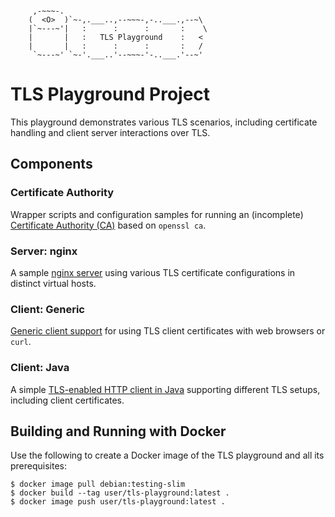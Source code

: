 ```

     ,-~~~-.
    (  <O>  )`~-,.___..,--~~~-,-..___.,--~\
    |`~---~'|   :      :      :       :    \
    |       |   :   TLS Playground    :   <
    |       |   :      :      :       :   /
     `~---~' `~-'.___..'--~~~-'-..___.'--~'

```



# TLS Playground Project

This playground demonstrates various TLS scenarios, including certificate handling and client server interactions over TLS.



## Components

### Certificate Authority

Wrapper scripts and configuration samples for running an (incomplete) [Certificate Authority (CA)](ca/) based on `openssl ca`.

### Server: nginx

A sample [nginx server](server-nginx/) using various TLS certificate configurations in distinct virtual hosts.

### Client: Generic

[Generic client support](client-generic/) for using TLS client certificates with web browsers or `curl`.

### Client: Java

A simple [TLS-enabled HTTP client in Java](client-java/) supporting different TLS setups, including client certificates.



## Building and Running with Docker

Use the following to create a Docker image of the TLS playground and all its prerequisites:

```
$ docker image pull debian:testing-slim
$ docker build --tag user/tls-playground:latest .
$ docker image push user/tls-playground:latest .
```

